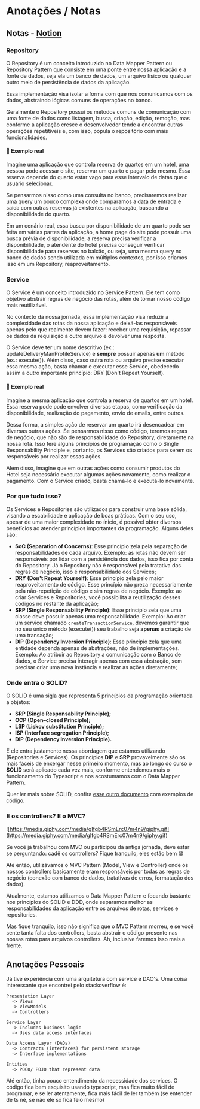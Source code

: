 # Anotações / Notas

## Notas - [Notion](https://www.notion.so/Repository-service-e-patterns-82419cceb11c4c4fbbc055ade7fb1ac5)

### Repository

O Repository é um conceito introduzido no Data Mapper Pattern ou Repository Pattern que consiste em uma ponte entre nossa aplicação e a fonte de dados, seja ela um banco de dados, um arquivo físico ou qualquer outro meio de persistência de dados da aplicação.

Essa implementação visa isolar a forma com que nos comunicamos com os dados, abstraindo lógicas comuns de operações no banco.

Geralmente o Repository possui os métodos comuns de comunicação com uma fonte de dados como listagem, busca, criação, edição, remoção, mas conforme a aplicação cresce o desenvolvedor tende a encontrar outras operações repetitíveis e, com isso, popula o repositório com mais funcionalidades.

#### 🏨 Exemplo real

Imagine uma aplicação que controla reserva de quartos em um hotel, uma pessoa pode acessar o site, reservar um quarto e pagar pelo mesmo. Essa reserva depende do quarto estar vago para esse intervalo de datas que o usuário selecionar.

Se pensarmos nisso como uma consulta no banco, precisaremos realizar uma query um pouco complexa onde comparamos a data de entrada e saída com outras reservas já existentes na aplicação, buscando a disponibilidade do quarto.

Em um cenário real, essa busca por disponibilidade de um quarto pode ser feita em várias partes da aplicação, a home page do site pode possuir uma busca prévia de disponibilidade, a reserva precisa verificar a disponibilidade, o atendente do hotel precisa conseguir verificar disponibilidade para reservas no balcão, ou seja, uma mesma query no banco de dados sendo utilizada em múltiplos contextos, por isso criamos isso em um Repository, reaproveitamento.

### Service

O Service é um conceito introduzido no Service Pattern. Ele tem como objetivo abstrair regras de negócio das rotas, além de tornar nosso código mais reutilizável.

No contexto da nossa jornada, essa implementação visa reduzir a complexidade das rotas da nossa aplicação e deixá-las responsáveis apenas pelo que realmente devem fazer: receber uma requisição, repassar os dados da requisição a outro arquivo e devolver uma resposta.

O Service deve ter um nome descritivo (ex.: updateDeliveryManProfileService) e **sempre** possuir apenas **um** método (ex.: execute()). Além disso, caso outra rota ou arquivo precise executar essa  mesma ação, basta chamar e executar esse Service, obedecedo assim a outro importante princípio: DRY (Don't Repeat Yourself).

#### 🏨 Exemplo real

Imagine a mesma aplicação que controla a reserva de quartos em um hotel. Essa reserva pode pode envolver diversas etapas, como verificação da disponibilidade, realização do pagamento, envio de emails, entre outros.

Dessa forma, a simples ação de reservar um quarto irá desencadear em diversas outras ações. Se pensarmos nisso como código, teremos regras de negócio, que não são de responsabilidade do Repository, diretamente na nossa rota. Isso fere alguns princípios de programação como o Single Responsability Principle e, portanto, os Services são criados para serem os responsáveis por realizar essas ações.

Além disso, imagine que em outras ações como consumir produtos do Hotel seja necessário executar algumas ações novamente, como realizar o pagamento. Com o Service criado, basta chamá-lo e executá-lo novamente.

### Por que tudo isso?

Os Services e Repositories são utilizados para construir uma base sólida, visando a escabilidade e aplicação de boas práticas. Com o seu uso, apesar de uma maior complexidade no ínicio, é possível obter diversos benefícios ao atender princípios importantes da programação. Alguns deles são:

- **SoC (Separation of Concerns)**: Esse princípio zela pela separação de responsabilidades de cada arquivo. Exemplo: as rotas não devem ser responsáveis por lidar com a persistência dos dados, isso fica por conta do Repository. Já o Repository não é responsável pela tratativa das regras de negócio, isso é responsabilidade dos Services;
- **DRY (Don't Repeat Yourself)**: Esse princípio zela pelo maior reaproveitamento de código. Esse princípio não preza necessariamente pela não-repetição de código e sim regras de negócio. Exemplo: ao criar Services e Repositories, você possibilita a reutilização desses códigos no restante da aplicação;
- **SRP (Single Responsability Principle)**: Esse princípio zela que uma classe deve possuir apenas uma responsabilidade. Exemplo: Ao criar um service chamado `createTransactionService`, devemos garantir que no seu único método (execute()) seu trabalho seja **apenas** a criação de uma transação;
- **DIP (Dependency Inversion Principle)**: Esse princípio zela que uma entidade dependa apenas de abstrações, não de implementações. Exemplo: Ao atribuir ao Repository a comunicação com o Banco de dados, o Service precisa interagir apenas com essa abstração, sem precisar criar uma nova instância e realizar as ações diretamente;

### Onde entra o SOLID?

O SOLID é uma sigla que representa 5 princípios da programação orientada a objetos:

- **SRP (Single Responsability Principle);**
- **OCP (Open–closed Principle);**
- **LSP (Liskov substitution Principle);**
- **ISP (Interface segregation Principle);**
- **DIP (Dependency Inversion Principle).**

E ele entra justamente nessa abordagem que estamos utilizando (Repositories e Services). Os princípios **DIP** e **SRP** provavelmente são os mais fáceis de enxergar nesse primeiro momento, mas ao longo do curso o **SOLID** será aplicado cada vez mais, conforme entendemos mais o funcionamento do Typescript e nos acostumamos com o Data Mapper Pattern.

Quer ler mais sobre SOLID, confira [esse outro documento](https://www.notion.so/Princ-pios-do-SOLID-d469618bbd2049668eaf80e889194cce) com exemplos de código.

### E os controllers? E o MVC?

![https://media.giphy.com/media/gIfgb4RSmErc07m4n9/giphy.gif](https://media.giphy.com/media/gIfgb4RSmErc07m4n9/giphy.gif)

Se você já trabalhou com MVC ou participou da antiga jornada, deve estar se perguntando: cadê os controllers? Fique tranquilo, eles estão bem 😁 

Até então, utilizávamos o MVC Pattern (Model, View e Controller) onde os nossos controllers basicamente eram responsáveis por todas as regras de negócio (conexão com banco de dados, tratativas de erros, formatação dos dados). 

Atualmente, estamos utilizamos o Data Mapper Pattern e focando bastante nos princípios do SOLID e DDD, onde separamos melhor as responsabilidades da aplicação entre os arquivos de rotas, services e repositories.

Mas fique tranquilo, isso não significa que o MVC Pattern morreu, e se você sente tanta falta dos controllers, basta abstrair o código presente nas nossas rotas para arquivos controllers. Ah, inclusive faremos isso mais a frente.

## Anotações Pessoais
Já tive experiência com uma arquitetura com service e DAO's.
Uma coisa interessante que encontrei pelo stackoverflow é:

```
Presentation Layer
  -> Views
  -> ViewModels  
  -> Controllers 

Service Layer
  -> Includes business logic
  -> Uses data access interfaces

Data Access Layer (DAOs)
  -> Contracts (interfaces) for persistent storage
  -> Interface implementations

Entities
  -> POCO/ POJO that represent data
```
Até então, tinha pouco entendimento da necessidade dos services.
O código fica bem esquisito usando typescript, mas fica muito fácil de programar, e se ler atentamente, fica mais fácil de ler também (se entender de ts né, se não ele só fica feio mesmo)
